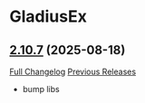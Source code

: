 # GladiusEx

## [2.10.7](https://github.com/vendethiel/GladiusEx/tree/2.10.7) (2025-08-18)
[Full Changelog](https://github.com/vendethiel/GladiusEx/commits/2.10.7) [Previous Releases](https://github.com/vendethiel/GladiusEx/releases)

- bump libs  
